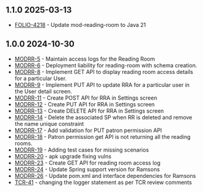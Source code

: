 ## 1.1.0 2025-03-13
* [FOLIO-4218](https://folio-org.atlassian.net/browse/FOLIO-4218) - Update mod-reading-room to Java 21

## 1.0.0 2024-10-30

* [MODRR-5](https://folio-org.atlassian.net/browse/MODRR-5) - Maintain access logs for the Reading Room
* [MODRR-6](https://folio-org.atlassian.net/browse/MODRR-6) - Deployment liability for reading-room with schema creation.
* [MODRR-8](https://folio-org.atlassian.net/browse/MODRR-8) - Implement GET API to display reading room access details for a particular User.
* [MODRR-9](https://folio-org.atlassian.net/browse/MODRR-9) - Implement PUT API to update RRA for a particular user in the User detail screen.
* [MODRR-11](https://folio-org.atlassian.net/browse/MODRR-11) - Create POST API for RRA in Settings screen
* [MODRR-12](https://folio-org.atlassian.net/browse/MODRR-12) - Create PUT API for RRA in Settings screen
* [MODRR-13](https://folio-org.atlassian.net/browse/MODRR-13) - Create DELETE API for RRA in Settings screen
* [MODRR-14](https://folio-org.atlassian.net/browse/MODRR-14) - Delete the associated SP when RR is deleted and remove the name unique constraint
* [MODRR-17](https://folio-org.atlassian.net/browse/MODRR-17) - Add validation for PUT patron permission API
* [MODRR-18](https://folio-org.atlassian.net/browse/MODRR-18) - Patron permission get API is not returning all the reading rooms.
* [MODRR-19](https://folio-org.atlassian.net/browse/MODRR-19) - Adding test cases for missing scenarios
* [MODRR-20](https://folio-org.atlassian.net/browse/MODRR-20) - apk upgrade fixing vulns
* [MODRR-23](https://folio-org.atlassian.net/browse/MODRR-23) - Create GET API for reading room access log
* [MODRR-24](https://folio-org.atlassian.net/browse/MODRR-24) - Update Spring support version for Ramsons
* [MODRR-26](https://folio-org.atlassian.net/browse/MODRR-26) - Update pom.xml and interface dependencies for Ramsons
* [TCR-41](https://folio-org.atlassian.net/browse/TCR-41) - changing the logger statement as per TCR review comments
